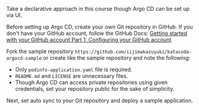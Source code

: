 Take a declarative approach in this course though Argo CD can be set up via UI.

Before setting up Argo CD, create your own Git repository in GitHub.
If you don't have your GitHub account, follow the GitHub Docs: [Getting started with your GitHub account Part 1: Configuring your GitHub account](https://docs.github.com/en/get-started/onboarding/getting-started-with-your-github-account#part-1-configuring-your-github-account)

Fork the sample repository `https://github.com/iijimakazuyuki/katacoda-argocd-sample` or create like the sample repository and note the following:

- Only `podinfo-application.yaml` file is required.
- `README.md` and `LICENSE` are unnecessary files.
- Though Argo CD can access private repositories using given credentials, set your repository public for the sake of simplicity.

Next, set auto sync to your Git repository and deploy a sample application.

